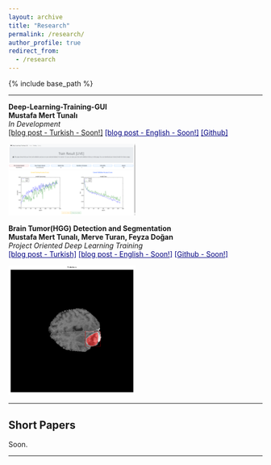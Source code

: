 ```yaml
---
layout: archive
title: "Research"
permalink: /research/
author_profile: true
redirect_from:
  - /research
---
```


{% include base_path %}

<!-- My research is in deep learning for medical image analysis, advised by <a href="https://www.hassanpourlab.com/" style="color:navy" target="_blank">Saeed Hassanpour</a>. More specifically, I work on visual analysis of histopathology images and enjoy solving problems using small data. I occasionally do natural language processing. -->

------

**Deep-Learning-Training-GUI**  
**Mustafa Mert Tunalı**  
*In Development*   
<a href="#" target="_blank">[blog post - Turkish - Soon!]</a>
<a href="#" style="color:navy" target="_blank">[blog post - English - Soon!]</a>
<a href="https://github.com/mustafamerttunali/Deep-Learning-Training-GUI" style="color:navy" target="_blank">[Github]</a>

<img src="/images/terminal.png" width="50%">

**Brain Tumor(HGG) Detection and Segmentation**  
**Mustafa Mert Tunalı, Merve Turan, Feyza Doğan**  
*Project Oriented Deep Learning Training*   
<a href="https://medium.com/deep-learning-turkiye/mri-g%C3%B6r%C3%BCnt%C3%BCleri-%C3%BCzerinden-beyin-t%C3%BCm%C3%B6r%C3%BC-tespiti-ec644a2ff0c9" style="color:navy" target="_blank">[blog post - Turkish]</a>
<a href="#" style="color:navy" target="_blank">[blog post - English - Soon!]</a>
<a href="https://github.com/mustafamerttunali/DeepHealth" style="color:navy" target="_blank">[Github - Soon!]</a>

<img src="/images/hgg.png" width="50%">

------

Short Papers
------

Soon.

------

